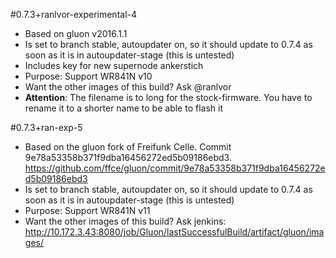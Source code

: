 #0.7.3+ranlvor-experimental-4

* Based on gluon v2016.1.1
* Is set to branch stable, autoupdater on, so it should update to 0.7.4 as soon as it is in autoupdater-stage (this is untested)
* Includes key for new supernode ankerstich
* Purpose: Support WR841N v10
* Want the other images of this build? Ask @ranlvor
* **Attention**: The filename is to long for the stock-firmware. You have to rename it to a shorter name to be able to flash it

#0.7.3+ran-exp-5
* Based on the gluon fork of Freifunk Celle. Commit 9e78a53358b371f9dba16456272ed5b09186ebd3. https://github.com/ffce/gluon/commit/9e78a53358b371f9dba16456272ed5b09186ebd3
* Is set to branch stable, autoupdater on, so it should update to 0.7.4 as soon as it is in autoupdater-stage (this is untested)
* Purpose: Support WR841N v11
* Want the other images of this build? Ask jenkins: http://10.172.3.43:8080/job/Gluon/lastSuccessfulBuild/artifact/gluon/images/
